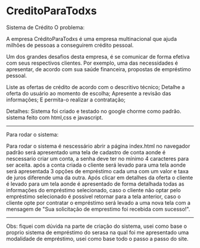 # CreditoParaTodxs
Sistema de Crédito
O problema:

A empresa CréditoParaTodxs é uma empresa multinacional que ajuda milhões de pessoas a conseguirem crédito pessoal.

Um dos grandes desafios desta empresa, é se comunicar de forma efetiva com seus respectivos clientes. Por exemplo, uma das necessidades é apresentar, de acordo com sua saúde financeira, propostas de empréstimo pessoal.

Liste as ofertas de crédito de acordo com o descritivo técnico;
Detalhe a oferta do usuário ao momento de escolha;
Apresente a revisão das informações;
E permita-o realizar a contratação;


Detalhes:
Sistema foi criado e testado no google chorme como padrão.
sistema feito com html,css e javascript.

---------------------------------------------------------------------------------------------------------------
Para rodar o sistema:

Para rodar o sistema é nescessário abrir a página index.html no navegador padrão
será apresentado uma tela de cadastro de conta aonde é nescessario criar um conta,
a senha deve ter no mínimo 4 caracteres para ser aceita.
após a conta criada o cliente será levado para uma tela aonde será apresentada 3 opções de empréstimo
cada uma com um valor e taxa de juros diferende uma da outra.
Após clicar em detalhes da oferta o cliente é levado para um tela aonde é apresentado de forma detalhada 
todas as informações do empréstimo selecionado, caso o cliente não optar pelo empréstimo selecionado é 
possivel retornar para a tela anterior, caso o cliente opte por contratar o empréstimo será levado a uma 
nova tela com a mensagem de "Sua solicitação de emprestimo foi recebida com sucesso!".

---------------------------------------------------------------------------------------------------------------

Obs: fiquei com dúvida na parte de criação do sistema, usei como base o proprio sistema de empréstimo  do serasa
na qual foi me apresentado uma modalidade de empréstimo, usei como base todo o passo a passo do site.


